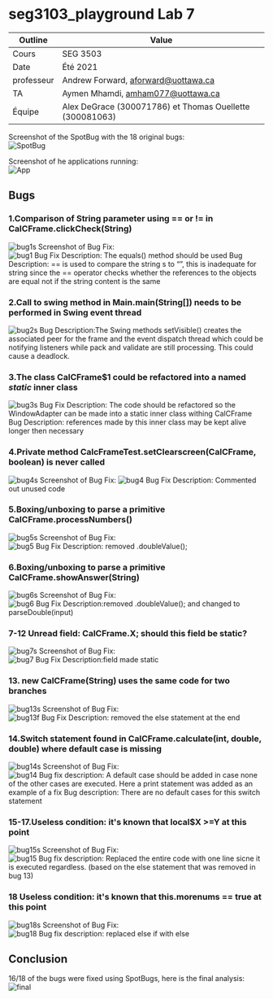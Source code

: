 # seg3103_playground Lab 7

| Outline | Value |
| --- | --- |
| Cours | SEG 3503 |
| Date | Été 2021 |
| professeur | Andrew Forward, aforward@uottawa.ca |
| TA | Aymen Mhamdi, amham077@uottawa.ca |
| Équipe | Alex DeGrace (300071786) et Thomas Ouellette (300081063) |


Screenshot of the SpotBug with the 18 original bugs:<br />
![SpotBug](screenshots/SpotBugs.PNG)

Screenshot of he applications running: <br />
![App](screenshots/apprunning.PNG)


## Bugs
### 1.Comparison of String parameter using == or != in CalCFrame.clickCheck(String) <br />
![bug1s](screenshots/bug1s.PNG)
Screenshot of Bug Fix:<br />
![bug1](screenshots/bug1.PNG)
Bug Fix Description: The equals() method should be used
Bug Description: == is used to compare the string s to “”, this is inadequate for string since the == operator checks whether the references to the objects are equal not if the string content is the same

### 2.Call to swing method in Main.main(String[]) needs to be performed in Swing event thread <br />
![bug2s](screenshots/bug2s.PNG)
Bug Description:The Swing methods setVisible() creates the associated peer for the frame and the event dispatch thread which could be notifying listeners while pack and validate are still processing. This could cause a deadlock.

### 3.The class CalCFrame$1 could be refactored into a named _static_ inner class <br />
![bug3s](screenshots/bug3s.PNG)
Bug Fix Description: The code should be refactored so the WindowAdapter can be made into a static inner class withing CalCFrame
Bug Description: references made by this inner class may be kept alive longer then necessary

### 4.Private method CalcFrameTest.setClearscreen(CalCFrame, boolean) is never called <br />
![bug4s](screenshots/bug4s.PNG)
Screenshot of Bug Fix:
![bug4](screenshots/bug4.PNG)
Bug Fix Description: Commented out unused code

### 5.Boxing/unboxing to parse a primitive CalCFrame.processNumbers() <br />
![bug5s](screenshots/bug5s.PNG)
Screenshot of Bug Fix: <br />
![bug5](screenshots/bug5.PNG)
Bug Fix Description: removed .doubleValue();


### 6.Boxing/unboxing to parse a primitive CalCFrame.showAnswer(String) <br />
![bug6s](screenshots/bug6s.PNG)
Screenshot of Bug Fix: <br />
![bug6](screenshots/bug6.PNG)
Bug Fix Description:removed .doubleValue(); and changed to parseDouble(input)

### 7-12 Unread field: CalCFrame.X; should this field be static? 
![bug7s](screenshots/bug7s.PNG)
Screenshot of Bug Fix: <br />
![bug7](screenshots/bug7.PNG)
Bug Fix Description:field made static

### 13. new CalCFrame(String) uses the same code for two branches <br />
![bug13s](screenshots/bug13s.PNG)
Screenshot of Bug Fix: <br />
![bug13f](screenshots/bug13f.PNG)
Bug Fix Description: removed the else statement at the end


### 14.Switch statement found in CalCFrame.calculate(int, double, double) where default case is missing <br />
![bug14s](screenshots/bug14s.PNG)
Screenshot of Bug Fix: <br />
![bug14](screenshots/bug13f.PNG)
Bug fix description: A default case should be added in case none of the other cases are executed. Here a print statement was added as an example of a fix
Bug description: There are no default cases for this switch statement


### 15-17.Useless condition: it's known that local$X >=Y at this point <br />
![bug15s](screenshots/bug15s.PNG)
Screenshot of Bug Fix: <br />
![bug15](screenshots/bug15.PNG)
Bug fix description: Replaced  the entire code with one line sicne it is executed regardless. (based on the else statement that was removed in bug 13)

### 18 Useless condition: it's known that this.morenums == true at this point  <br />
![bug18s](screenshots/bug18s.PNG)
Screenshot of Bug Fix: <br />
![bug18](screenshots/bug18.PNG)
Bug fix description: replaced else if with else

## Conclusion <br />
16/18 of the bugs were fixed using SpotBugs, here is the final analysis:
![final](screenshots/final.PNG)